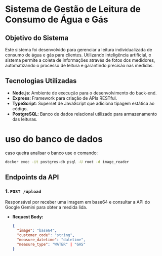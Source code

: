 # Sistema de Gestão de Leitura de Consumo de Água e Gás

## Objetivo do Sistema

Este sistema foi desenvolvido para gerenciar a leitura individualizada de consumo de água e gás para clientes. Utilizando inteligência artificial, o sistema permite a coleta de informações através de fotos dos medidores, automatizando o processo de leitura e garantindo precisão nas medidas.

## Tecnologias Utilizadas

- **Node.js**: Ambiente de execução para o desenvolvimento do back-end.
- **Express**: Framework para criação de APIs RESTful.
- **TypeScript**: Superset de JavaScript que adiciona tipagem estática ao código.
- **PostgreSQL**: Banco de dados relacional utilizado para armazenamento das leituras.

# uso do banco de dados
caso queira analisar o banco use o comando:

```bash
docker exec -it postgres-db psql -U root -d image_reader
```

## Endpoints da API

### 1. `POST /upload`

Responsável por receber uma imagem em base64 e consultar a API do Google Gemini para obter a medida lida.

- **Request Body:**
  ```json
  {
    "image": "base64",
    "customer_code": "string",
    "measure_datetime": "datetime",
    "measure_type": "WATER" | "GAS"
  }
